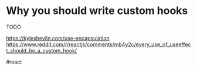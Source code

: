 # Why you should write custom hooks

TODO

https://kyleshevlin.com/use-encapsulation
https://www.reddit.com/r/reactjs/comments/mb4y2c/every_use_of_useeffect_should_be_a_custom_hook/

#react